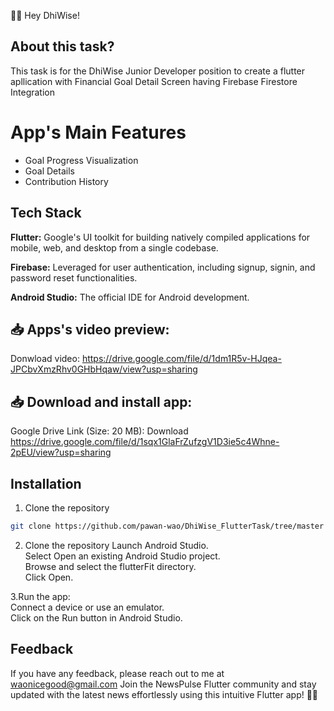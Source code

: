 📰📱 Hey DhiWise!

##  About this task?
This task is for the DhiWise Junior Developer position to create a flutter apllication with Financial Goal Detail Screen having Firebase Firestore Integration

# App's Main Features
- Goal Progress Visualization
- Goal Details
- Contribution History
  
## Tech Stack

**Flutter:** Google's UI toolkit for building natively compiled applications for mobile, web, and desktop from a single codebase.

**Firebase:** Leveraged for user authentication, including signup, signin, and password reset functionalities.

**Android Studio:** The official IDE for Android development.


## 📥 Apps's video preview:
Donwload video: https://drive.google.com/file/d/1dm1R5v-HJqea-JPCbvXmzRhv0GHbHqaw/view?usp=sharing

## 📥 Download and install app:

Google Drive Link (Size: 20 MB): 
Download https://drive.google.com/file/d/1sqx1GlaFrZufzgV1D3ie5c4Whne-2pEU/view?usp=sharing

## Installation

1. Clone the repository

```bash
git clone https://github.com/pawan-wao/DhiWise_FlutterTask/tree/master
```
2. Clone the repository
Launch Android Studio.\
Select Open an existing Android Studio project.\
Browse and select the flutterFit directory.\
Click Open.    

3.Run the app:\
Connect a device or use an emulator.\
Click on the Run button in Android Studio.

## Feedback
If you have any feedback, please reach out to me at waonicegood@gmail.com
Join the NewsPulse Flutter community and stay updated with the latest news effortlessly using this intuitive Flutter app! 📰📱
